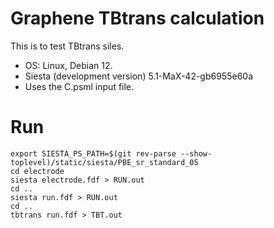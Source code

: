 # Graphene TBtrans calculation

This is to test TBtrans siles.

- OS:
  Linux, Debian 12.
- Siesta (development version)
  5.1-MaX-42-gb6955e60a
- Uses the C.psml input file.

# Run

```shell
export SIESTA_PS_PATH=$(git rev-parse --show-toplevel)/static/siesta/PBE_sr_standard_05 
cd electrode
siesta electrode.fdf > RUN.out
cd ..
siesta run.fdf > RUN.out
cd ..
tbtrans run.fdf > TBT.out
```
